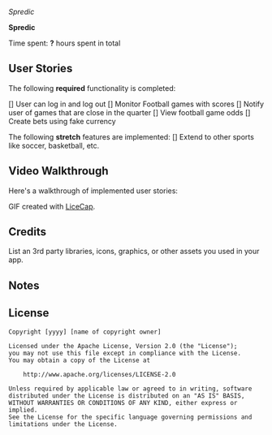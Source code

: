 *Spredic*

**Spredic** 

Time spent: **?** hours spent in total

## User Stories

The following **required** functionality is completed:

[] User can log in and log out
[] Monitor Football games with scores
[] Notify user of games that are close in the quarter
[] View football game odds
[] Create bets using fake currency
 

The following **stretch** features are implemented:
[] Extend to other sports like soccer, basketball, etc.

## Video Walkthrough

Here's a walkthrough of implemented user stories:



GIF created with [LiceCap](http://www.cockos.com/licecap/).

## Credits

List an 3rd party libraries, icons, graphics, or other assets you used in your app.



## Notes


## License

    Copyright [yyyy] [name of copyright owner]

    Licensed under the Apache License, Version 2.0 (the "License");
    you may not use this file except in compliance with the License.
    You may obtain a copy of the License at

        http://www.apache.org/licenses/LICENSE-2.0

    Unless required by applicable law or agreed to in writing, software
    distributed under the License is distributed on an "AS IS" BASIS,
    WITHOUT WARRANTIES OR CONDITIONS OF ANY KIND, either express or implied.
    See the License for the specific language governing permissions and
    limitations under the License.
